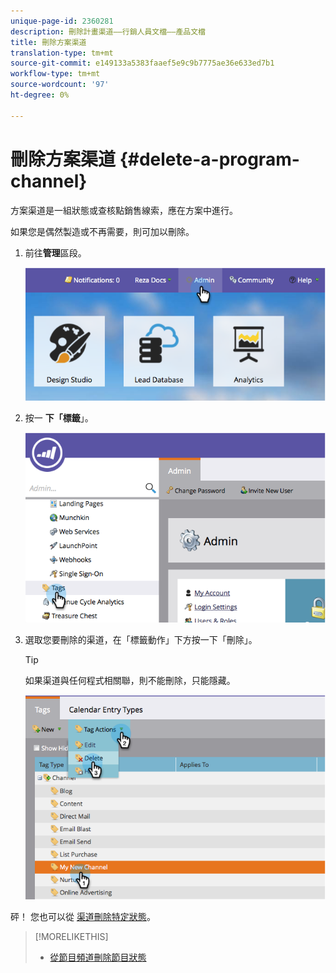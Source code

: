 ```yaml
---
unique-page-id: 2360281
description: 刪除計畫渠道——行銷人員文檔——產品文檔
title: 刪除方案渠道
translation-type: tm+mt
source-git-commit: e149133a5383faaef5e9c9b7775ae36e633ed7b1
workflow-type: tm+mt
source-wordcount: '97'
ht-degree: 0%

---
```



# 刪除方案渠道 {#delete-a-program-channel}

方案渠道是一組狀態或查核點銷售線索，應在方案中進行。

如果您是偶然製造或不再需要，則可加以刪除。

1. 前往**管理**區段。

   ![](assets/image2014-9-24-16-3a6-3a41.png)

1. 按一 **下「標籤**」。

   ![](assets/image2014-9-24-16-3a7-3a33.png)

1. 選取您要刪除的渠道，在「標籤動作」下方按一下「刪除」。

   >[!TIP]
   >
   >如果渠道與任何程式相關聯，則不能刪除，只能隱藏。

   ![](assets/image2014-9-24-16-3a10-3a59.png)

砰！ 您也可以從 [渠道刪除特定狀態](delete-a-program-status-from-a-program-channel.md)。

>[!MORELIKETHIS]
>
>* [從節目頻道刪除節目狀態](delete-a-program-status-from-a-program-channel.md)

>



